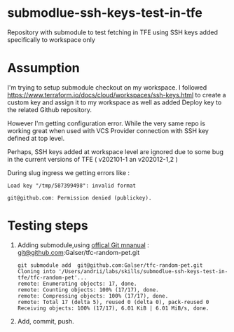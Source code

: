 # submodlue-ssh-keys-test-in-tfe
Repository with submodule  to test fetching in TFE using SSH keys added specifically to workspace only

# Assumption

I'm trying to setup submodule checkout on my workspace. I followed https://www.terraform.io/docs/cloud/workspaces/ssh-keys.html to create a custom key and assign it to my workspace as well as added Deploy key to the related Github repository.

However I'm getting configuration error. While the very same repo is working great when used with VCS Provider connection with SSH key defined at top level.

Perhaps, SSH keys added at workspace level are ignored due to some bug in the current versions of TFE ( v202101-1 an v202012-1,2 )

During slug ingress we getting errors like : 

```
Load key "/tmp/587399498": invalid format

git@github.com: Permission denied (publickey).
```

# Testing steps 

1. Adding submodule,using [offical Git mnanual](https://git-scm.com/book/en/v2/Git-Tools-Submodules) : git@github.com:Galser/tfc-random-pet.git

	```
	git submodule add  git@github.com:Galser/tfc-random-pet.git
	Cloning into '/Users/andrii/labs/skills/submodlue-ssh-keys-test-in-tfe/tfc-random-pet'...
	remote: Enumerating objects: 17, done.
	remote: Counting objects: 100% (17/17), done.
	remote: Compressing objects: 100% (17/17), done.
	remote: Total 17 (delta 5), reused 0 (delta 0), pack-reused 0
	Receiving objects: 100% (17/17), 6.01 KiB | 6.01 MiB/s, done.
	```
2. Add, commit, push.

